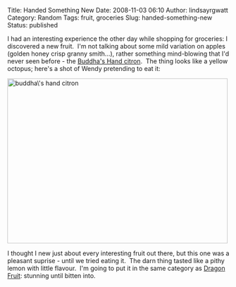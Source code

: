 Title: Handed Something New
Date: 2008-11-03 06:10
Author: lindsayrgwatt
Category: Random
Tags: fruit, groceries
Slug: handed-something-new
Status: published

I had an interesting experience the other day while shopping for groceries: I discovered a new fruit.  I'm not talking about some mild variation on apples (golden honey crisp granny smith...), rather something mind-blowing that I'd never seen before - the [Buddha's Hand citron](http://en.wikipedia.org/wiki/Buddha%27s_hand).  The thing looks like a yellow octopus; here's a shot of Wendy pretending to eat it:

[<img src="{static}/images/2008/11/img_0390.jpg" title="buddha\&#39;s hand citron" class="aligncenter size-full " width="500" height="375" />]({static}/images/2008/11/img_0390.jpg)

I thought I new just about every interesting fruit out there, but this one was a pleasant suprise - until we tried eating it.  The darn thing tasted like a pithy lemon with little flavour.  I'm going to put it in the same category as [Dragon Fruit](http://en.wikipedia.org/wiki/Pitaya): stunning until bitten into.

